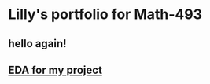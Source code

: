 # Lilly's portfolio for Math-493

## hello again!
##  [EDA for my project](https://lillynikkel.github.io/portfolio/EDA4.pdf)
